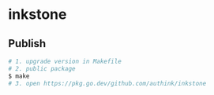 # inkstone

## Publish

```bash
# 1. upgrade version in Makefile
# 2. public package
$ make
# 3. open https://pkg.go.dev/github.com/authink/inkstone
```